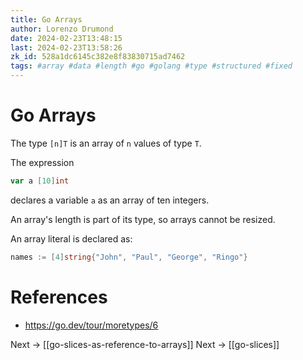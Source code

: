 ```yaml
---
title: Go Arrays
author: Lorenzo Drumond
date: 2024-02-23T13:48:15
last: 2024-02-23T13:58:26
zk_id: 528a1dc6145c382e8f83830715ad7462
tags: #array #data #length #go #golang #type #structured #fixed
---
```



# Go Arrays
The type `[n]T` is an array of `n` values of type `T`.

The expression

```go
var a [10]int
```

declares a variable `a` as an array of ten integers.

An array's length is part of its type, so arrays cannot be resized.

An array literal is declared as:
```go
names := [4]string{"John", "Paul", "George", "Ringo"}
```

# References
- https://go.dev/tour/moretypes/6

Next -> [[go-slices-as-reference-to-arrays]]
Next -> [[go-slices]]
